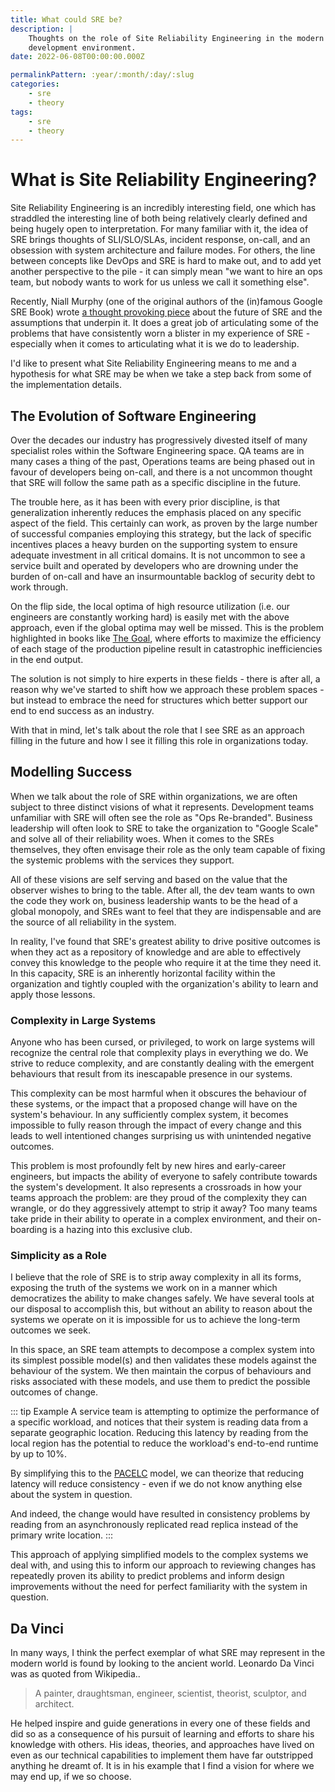 ```yaml
---
title: What could SRE be?
description: |
    Thoughts on the role of Site Reliability Engineering in the modern software
    development environment.
date: 2022-06-08T00:00:00.000Z

permalinkPattern: :year/:month/:day/:slug
categories:
    - sre
    - theory
tags:
    - sre
    - theory
---
```


# What is Site Reliability Engineering?
Site Reliability Engineering is an incredibly interesting field, one which has straddled
the interesting line of both being relatively clearly defined and being hugely open to
interpretation. For many familiar with it, the idea of SRE brings thoughts of SLI/SLO/SLAs,
incident response, on-call, and an obsession with system architecture and failure modes. For
others, the line between concepts like DevOps and SRE is hard to make out, and to add yet
another perspective to the pile - it can simply mean "we want to hire an ops team, but nobody
wants to work for us unless we call it something else".

Recently, Niall Murphy (one of the original authors of the (in)famous Google SRE Book) wrote
[a thought provoking piece](https://blog.relyabilit.ie/what-sre-could-be/) about the future of
SRE and the assumptions that underpin it. It does a great job of articulating some of the
problems that have consistently worn a blister in my experience of SRE - especially when it comes
to articulating what it is we do to leadership.

I'd like to present what Site Reliability Engineering means to me and a hypothesis for what
SRE may be when we take a step back from some of the implementation details.

<!-- more -->

## The Evolution of Software Engineering
Over the decades our industry has progressively divested itself of many specialist roles within
the Software Engineering space. QA teams are in many cases a thing of the past, Operations teams
are being phased out in favour of developers being on-call, and there is a not uncommon thought
that SRE will follow the same path as a specific discipline in the future.

The trouble here, as it has been with every prior discipline, is that generalization inherently
reduces the emphasis placed on any specific aspect of the field. This certainly can work, as proven
by the large number of successful companies employing this strategy, but the lack of specific
incentives places a heavy burden on the supporting system to ensure adequate investment in all
critical domains. It is not uncommon to see a service built and operated by developers who are
drowning under the burden of on-call and have an insurmountable backlog of security debt to work
through.

On the flip side, the local optima of high resource utilization (i.e. our engineers are constantly
working hard) is easily met with the above approach, even if the global optima may well be missed.
This is the problem highlighted in books like [The Goal](https://www.amazon.co.uk/Goal-Process-Ongoing-Improvement/dp/0884271951),
where efforts to maximize the efficiency of each stage of the production pipeline result in catastrophic
inefficiencies in the end output.

The solution is not simply to hire experts in these fields - there is after all, a reason why we've
started to shift how we approach these problem spaces - but instead to embrace the need for structures
which better support our end to end success as an industry.

With that in mind, let's talk about the role that I see SRE as an approach filling in the future
and how I see it filling this role in organizations today.

## Modelling Success
When we talk about the role of SRE within organizations, we are often subject to three distinct
visions of what it represents. Development teams unfamiliar with SRE will often see the role as
"Ops Re-branded". Business leadership will often look to SRE to take the organization to "Google
Scale" and solve all of their reliability woes. When it comes to the SREs themselves, they often
envisage their role as the only team capable of fixing the systemic problems with the services they
support.

All of these visions are self serving and based on the value that the observer wishes to bring to
the table. After all, the dev team wants to own the code they work on, business leadership wants
to be the head of a global monopoly, and SREs want to feel that they are indispensable and are the
source of all reliability in the system.

In reality, I've found that SRE's greatest ability to drive positive outcomes is when they act as
a repository of knowledge and are able to effectively convey this knowledge to the people who require
it at the time they need it. In this capacity, SRE is an inherently horizontal facility within the
organization and tightly coupled with the organization's ability to learn and apply those lessons.

### Complexity in Large Systems
Anyone who has been cursed, or privileged, to work on large systems will recognize the central role
that complexity plays in everything we do. We strive to reduce complexity, and are constantly dealing
with the emergent behaviours that result from its inescapable presence in our systems.

This complexity can be most harmful when it obscures the behaviour of these systems, or the impact
that a proposed change will have on the system's behaviour. In any sufficiently complex system, it
becomes impossible to fully reason through the impact of every change and this leads to well intentioned
changes surprising us with unintended negative outcomes.

This problem is most profoundly felt by new hires and early-career engineers, but impacts the ability
of everyone to safely contribute towards the system's development. It also represents a crossroads in
how your teams approach the problem: are they proud of the complexity they can wrangle, or do they
aggressively attempt to strip it away? Too many teams take pride in their ability to operate in a
complex environment, and their on-boarding is a hazing into this exclusive club.

### Simplicity as a Role
I believe that the role of SRE is to strip away complexity in all its forms, exposing the truth of
the systems we work on in a manner which democratizes the ability to make changes safely. We have
several tools at our disposal to accomplish this, but without an ability to reason about the systems
we operate on it is impossible for us to achieve the long-term outcomes we seek.

In this space, an SRE team attempts to decompose a complex system into its simplest possible model(s)
and then validates these models against the behaviour of the system. We then maintain the corpus of
behaviours and risks associated with these models, and use them to predict the possible outcomes of
change.

::: tip Example
A service team is attempting to optimize the performance of a specific workload, and notices that
their system is reading data from a separate geographic location. Reducing this latency by reading
from the local region has the potential to reduce the workload's end-to-end runtime by up to 10%.

By simplifying this to the [PACELC](https://en.wikipedia.org/wiki/PACELC_theorem) model, we can theorize
that reducing latency will reduce consistency - even if we do not know anything else about the system in
question.

And indeed, the change would have resulted in consistency problems by reading from an asynchronously
replicated read replica instead of the primary write location.
:::

This approach of applying simplified models to the complex systems we deal with, and using this to inform
our approach to reviewing changes has repeatedly proven its ability to predict problems and inform design
improvements without the need for perfect familiarity with the system in question.

## Da Vinci
In many ways, I think the perfect exemplar of what SRE may represent in the modern world
is found by looking to the ancient world. Leonardo Da Vinci was as quoted from Wikipedia..

> A painter, draughtsman, engineer, scientist, theorist, sculptor, and architect.

He helped inspire and guide generations in every one of these fields and did so as a consequence of
his pursuit of learning and efforts to share his knowledge with others. His ideas, theories, and
approaches have lived on even as our technical capabilities to implement them have far outstripped
anything he dreamt of. It is in his example that I find a vision for where we may end up, if we so
choose.
